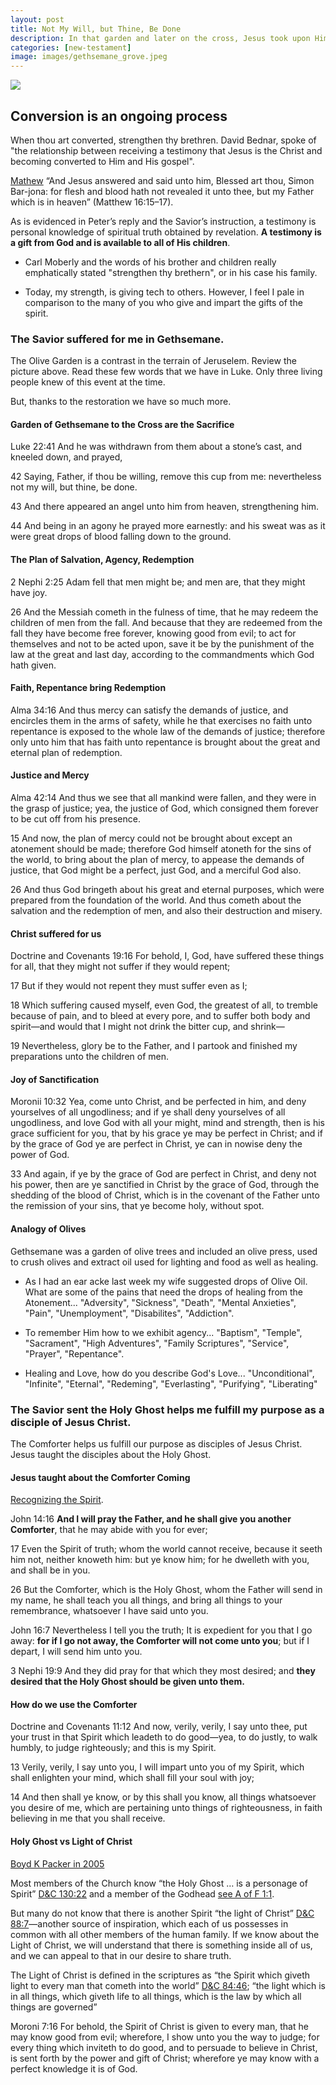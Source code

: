 ```yaml
---
layout: post
title: Not My Will, but Thine, Be Done
description: In that garden and later on the cross, Jesus took upon Himself the sins, pains, and sufferings of every person who ever lived.
categories: [new-testament]
image: images/gethsemane_grove.jpeg
---
```


![]({{site.baseurl}}/images/gethsemane_grove.jpeg)

## Conversion is an ongoing process
When thou art converted, strengthen thy brethren.  David Bednar, spoke of "the relationship between receiving a testimony that Jesus is the Christ and becoming converted to Him and His gospel".

[Mathew](https://www.churchofjesuschrist.org/study/scriptures/nt/matt/16.15-17?lang=eng#p15)
“And Jesus answered and said unto him, Blessed art thou, Simon Bar-jona: for flesh and blood hath not revealed it unto thee, but my Father which is in heaven” (Matthew 16:15–17).

As is evidenced in Peter’s reply and the Savior’s instruction, a testimony is personal knowledge of spiritual truth obtained by revelation. <b>A testimony is a gift from God and is available to all of His children</b>. 

- Carl Moberly and the words of his brother and children really emphatically stated "strengthen thy brethern", or in his case his family.

- Today, my strength, is giving tech to others.  However, I feel I pale in comparison to the many of you who give and impart the gifts of the spirit.

### The Savior suffered for me in Gethsemane.
The Olive Garden is a contrast in the terrain of Jeruselem.  Review the picture above.  Read these few words that we have in Luke.  Only three living people knew of this event at the time.

But, thanks to the restoration we have so much more.

#### Garden of Gethsemane to the Cross are the Sacrifice

Luke 22:41 And he was withdrawn from them about a stone’s cast, and kneeled down, and prayed,

42 Saying, Father, if thou be willing, remove this cup from me: nevertheless not my will, but thine, be done.

43 And there appeared an angel unto him from heaven, strengthening him.

44 And being in an agony he prayed more earnestly: and his sweat was as it were great drops of blood falling down to the ground.

#### The Plan of Salvation, Agency, Redemption

2 Nephi 2:25 Adam fell that men might be; and men are, that they might have joy.

26 And the Messiah cometh in the fulness of time, that he may redeem the children of men from the fall. And because that they are redeemed from the fall they have become free forever, knowing good from evil; to act for themselves and not to be acted upon, save it be by the punishment of the law at the great and last day, according to the commandments which God hath given.

#### Faith, Repentance bring Redemption

Alma 34:16 And thus mercy can satisfy the demands of justice, and encircles them in the arms of safety, while he that exercises no faith unto repentance is exposed to the whole law of the demands of justice; therefore only unto him that has faith unto repentance is brought about the great and eternal plan of redemption.

#### Justice and Mercy

Alma 42:14 And thus we see that all mankind were fallen, and they were in the grasp of justice; yea, the justice of God, which consigned them forever to be cut off from his presence.

15 And now, the plan of mercy could not be brought about except an atonement should be made; therefore God himself atoneth for the sins of the world, to bring about the plan of mercy, to appease the demands of justice, that God might be a perfect, just God, and a merciful God also.

26 And thus God bringeth about his great and eternal purposes, which were prepared from the foundation of the world. And thus cometh about the salvation and the redemption of men, and also their destruction and misery.

#### Christ suffered for us

Doctrine and Covenants 19:16 For behold, I, God, have suffered these things for all, that they might not suffer if they would repent;

17 But if they would not repent they must suffer even as I;

18 Which suffering caused myself, even God, the greatest of all, to tremble because of pain, and to bleed at every pore, and to suffer both body and spirit—and would that I might not drink the bitter cup, and shrink—

19 Nevertheless, glory be to the Father, and I partook and finished my preparations unto the children of men.

#### Joy of Sanctification

Moronii 10:32 Yea, come unto Christ, and be perfected in him, and deny yourselves of all ungodliness; and if ye shall deny yourselves of all ungodliness, and love God with all your might, mind and strength, then is his grace sufficient for you, that by his grace ye may be perfect in Christ; and if by the grace of God ye are perfect in Christ, ye can in nowise deny the power of God.

33 And again, if ye by the grace of God are perfect in Christ, and deny not his power, then are ye sanctified in Christ by the grace of God, through the shedding of the blood of Christ, which is in the covenant of the Father unto the remission of your sins, that ye become holy, without spot.

#### Analogy of Olives

Gethsemane was a garden of olive trees and included an olive press, used to crush olives and extract oil used for lighting and food as well as healing.

- As I had an ear acke last week my wife suggested drops of Olive Oil.  What are some of the pains that need the drops of healing from the Atonement... "Adversity", "Sickness", "Death", "Mental Anxieties", "Pain", "Unemployment", "Disabilites", "Addiction".

- To remember Him how to we exhibit agency... "Baptism", "Temple", "Sacrament", "High Adventures", "Family Scriptures", "Service", "Prayer", "Repentance".

- Healing and Love, how do you describe God's Love...  "Unconditional", "Infinite", "Eternal", "Redeming", "Everlasting", "Purifying", "Liberating"

### The Savior sent the Holy Ghost helps me fulfill my purpose as a disciple of Jesus Christ.
The Comforter helps us fulfill our purpose as disciples of Jesus Christ.  Jesus taught the disciples about the Holy Ghost.

#### Jesus taught about the Comforter Coming
[Recognizing the Spirit](https://youtu.be/8YlzWPPiH4A?t=162). 

John 14:16 <b>And I will pray the Father, and he shall give you another Comforter</b>, that he may abide with you for ever;

17 Even the Spirit of truth; whom the world cannot receive, because it seeth him not, neither knoweth him: but ye know him; for he dwelleth with you, and shall be in you.

26 But the Comforter, which is the Holy Ghost, whom the Father will send in my name, he shall teach you all things, and bring all things to your remembrance, whatsoever I have said unto you.

John 16:7 Nevertheless I tell you the truth; It is expedient for you that I go away: <b>for if I go not away, the Comforter will not come unto you</b>; but if I depart, I will send him unto you.

3 Nephi 19:9 And they did pray for that which they most desired; and <b>they desired that the Holy Ghost should be given unto them.</b>

#### How do we use the Comforter
Doctrine and Covenants 11:12 And now, verily, verily, I say unto thee, put your trust in that Spirit which leadeth to do good—yea, to do justly, to walk humbly, to judge righteously; and this is my Spirit.

13 Verily, verily, I say unto you, I will impart unto you of my Spirit, which shall enlighten your mind, which shall fill your soul with joy;

14 And then shall ye know, or by this shall you know, all things whatsoever you desire of me, which are pertaining unto things of righteousness, in faith believing in me that you shall receive.

#### Holy Ghost vs Light of Christ
[Boyd K Packer in 2005](https://www.churchofjesuschrist.org/study/ensign/2005/04/the-light-of-christ?lang=eng)

Most members of the Church know “the Holy Ghost … is a personage of Spirit” [D&C 130:22](https://www.churchofjesuschrist.org/study/scriptures/dc-testament/dc/130?lang=eng&id=22#p22) and a member of the Godhead [see A of F 1:1](https://www.churchofjesuschrist.org/study/scriptures/pgp/a-of-f/1?lang=eng&id=1#p1).

But many do not know that there is another Spirit “the light of Christ” [D&C 88:7](https://www.churchofjesuschrist.org/study/scriptures/dc-testament/dc/88?lang=eng&id=7#p7)—another source of inspiration, which each of us possesses in common with all other members of the human family. If we know about the Light of Christ, we will understand that there is something inside all of us, and we can appeal to that in our desire to share truth.

The Light of Christ is defined in the scriptures as “the Spirit which giveth light to every man that cometh into the world” [D&C 84:46](https://www.churchofjesuschrist.org/study/scriptures/dc-testament/dc/84?lang=eng&id=46#p46); “the light which is in all things, which giveth life to all things, which is the law by which all things are governed”

Moroni 7:16 For behold, the Spirit of Christ is given to every man, that he may know good from evil; wherefore, I show unto you the way to judge; for every thing which inviteth to do good, and to persuade to believe in Christ, is sent forth by the power and gift of Christ; wherefore ye may know with a perfect knowledge it is of God.
